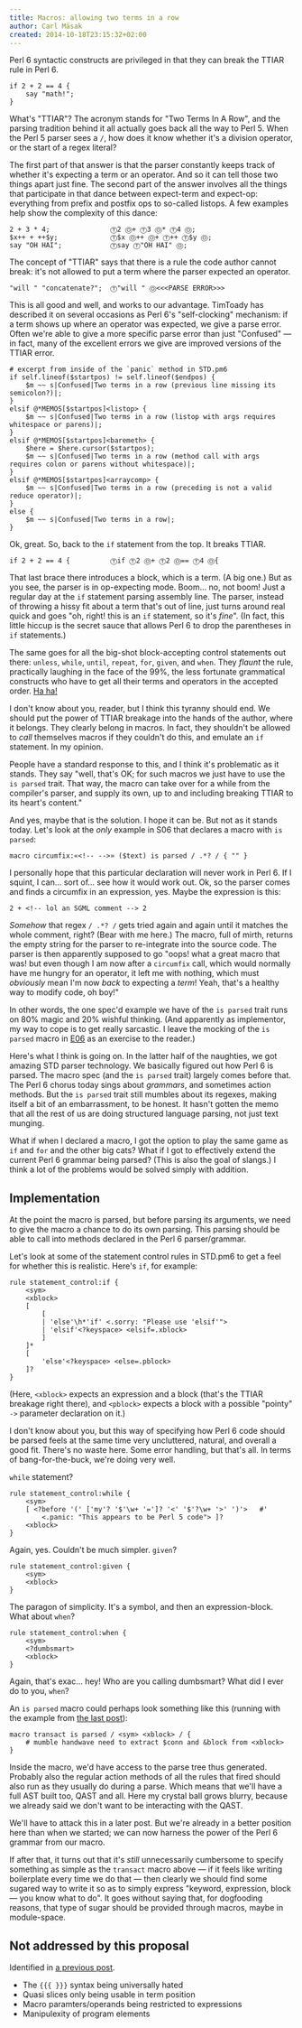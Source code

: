 ```yaml
---
title: Macros: allowing two terms in a row
author: Carl Mäsak
created: 2014-10-18T23:15:32+02:00
---
```

Perl 6 syntactic constructs are privileged in that they can break the TTIAR rule in Perl 6.

    if 2 + 2 == 4 {
        say "math!";
    }

What's "TTIAR"? The acronym stands for "Two Terms In A Row", and the parsing tradition behind it all actually goes back all the way to Perl 5. When the Perl 5 parser sees a `/`, how does it know whether it's a division operator, or the start of a regex literal?

The first part of that answer is that the parser constantly keeps track of whether it's expecting a term or an operator. And so it can tell those two things apart just fine. The second part of the answer involves all the things that participate in that dance between expect-term and expect-op: everything from prefix and postfix ops to so-called listops. A few examples help show the complexity of this dance:

    2 + 3 * 4;               Ⓣ2 Ⓞ+ Ⓣ3 Ⓞ* Ⓣ4 Ⓞ;
    $x++ + ++$y;             Ⓣ$x Ⓞ++ Ⓞ+ Ⓣ++ Ⓣ$y Ⓞ;
    say "OH HAI";            Ⓣsay Ⓣ"OH HAI" Ⓞ;

The concept of "TTIAR" says that there is a rule the code author cannot break: it's not allowed to put a term where the parser expected an operator.

    "will " "concatenate?";  Ⓣ"will " Ⓞ<<<PARSE ERROR>>>

This is all good and well, and works to our advantage. TimToady has described it on several occasions as Perl 6's "self-clocking" mechanism: if a term shows up where an operator was expected, we give a parse error. Often we're able to give a more specific parse error than just "Confused" &mdash; in fact, many of the excellent errors we give are improved versions of the TTIAR error.

    # excerpt from inside of the `panic` method in STD.pm6
    if self.lineof($startpos) != self.lineof($endpos) {
        $m ~~ s|Confused|Two terms in a row (previous line missing its semicolon?)|;
    }
    elsif @*MEMOS[$startpos]<listop> {
        $m ~~ s|Confused|Two terms in a row (listop with args requires whitespace or parens)|;
    }
    elsif @*MEMOS[$startpos]<baremeth> {
        $here = $here.cursor($startpos);
        $m ~~ s|Confused|Two terms in a row (method call with args requires colon or parens without whitespace)|;
    }
    elsif @*MEMOS[$startpos]<arraycomp> {
        $m ~~ s|Confused|Two terms in a row (preceding is not a valid reduce operator)|;
    }
    else {
        $m ~~ s|Confused|Two terms in a row|;
    }

Ok, great. So, back to the `if` statement from the top. It breaks TTIAR.

    if 2 + 2 == 4 {          Ⓣif Ⓣ2 Ⓞ+ Ⓣ2 Ⓞ== Ⓣ4 Ⓞ{

That last brace there introduces a block, which is a term. (A big one.) But as you see, the parser is in op-expecting mode. Boom... no, not boom! Just a regular day at the `if` statement parsing assembly line. The parser, instead of throwing a hissy fit about a term that's out of line, just turns around real quick and goes "oh, right! this is an `if` statement, so it's *fine*". (In fact, this little hiccup is the secret sauce that allows Perl 6 to drop the parentheses in `if` statements.)

The same goes for all the big-shot block-accepting control statements out there: `unless`, `while`, `until`, `repeat`, `for`, `given`, and `when`. They *flaunt* the rule, practically laughing in the face of the 99%, the less fortunate grammatical constructs who have to get all their terms and operators in the accepted order. [Ha ha!](https://www.youtube.com/watch?v=rX7wtNOkuHo)

I don't know about you, reader, but I think this tyranny should end. We should put the power of TTIAR breakage into the hands of the author, where it belongs. They clearly belong in macros. In fact, they shouldn't be allowed to *call* themselves macros if they couldn't do this, and emulate an `if` statement. In my opinion.

People have a standard response to this, and I think it's problematic as it stands. They say "well, that's OK; for such macros we just have to use the `is parsed` trait. That way, the macro can take over for a while from the compiler's parser, and supply its own, up to and including breaking TTIAR to its heart's content."

And yes, maybe that is the solution. I hope it can be. But not as it stands today. Let's look at the *only* example in S06 that declares a macro with `is parsed`:

    macro circumfix:«<!-- -->» ($text) is parsed / .*? / { "" }

I personally hope that this particular declaration will never work in Perl 6. If I squint, I can... sort of... see how it would work out. Ok, so the parser comes and finds a circumfix in an expression, yes. Maybe the expression is this:

    2 + <!-- lol an SGML comment --> 2

*Somehow* that regex `/ .*? /` gets tried again and again until it matches the whole comment, right? (Bear with me here.) The macro, full of mirth, returns the empty string for the parser to re-integrate into the source code. The parser is then apparently supposed to go "oops! what a great macro that was! but even though I am now after a `circumfix` call, which would normally have me hungry for an operator, it left me with nothing, which must *obviously* mean I'm now *back* to expecting a *term*! Yeah, that's a healthy way to modify code, oh boy!"

In other words, the one spec'd example we have of the `is parsed` trait runs on 80% magic and 20% wishful thinking. (And apparently as implementor, my way to cope is to get really sarcastic. I leave the mocking of the `is parsed` macro in [E06](http://www.perl6.org/archive/doc/design/exe/E06.html) as an exercise to the reader.)

Here's what I think is going on. In the latter half of the naughties, we got amazing STD parser technology. We basically figured out how Perl 6 is parsed. The macro spec (and the `is parsed` trait) largely comes before that. The Perl 6 chorus today sings about *grammars*, and sometimes action methods. But the `is parsed` trait still mumbles about its regexes, making itself a bit of an embarrassment, to be honest. It hasn't gotten the memo that all the rest of us are doing structured language parsing, not just text munging.

What if when I declared a macro, I got the option to play the same game as `if` and `for` and the other big cats? What if I got to effectively extend the current Perl 6 grammar being parsed? (This is also the goal of slangs.) I think a lot of the problems would be solved simply with addition.

## Implementation

At the point the macro is parsed, but before parsing its arguments, we need to give the macro a chance to do its own parsing. This parsing should be able to call into methods declared in the Perl 6 parser/grammar.

Let's look at some of the statement control rules in STD.pm6 to get a feel for whether this is realistic. Here's `if`, for example:

    rule statement_control:if {
        <sym>
        <xblock>
        [
            [
            | 'else'\h*'if' <.sorry: "Please use 'elsif'">
            | 'elsif'<?keyspace> <elsif=.xblock>
            ]
        ]*
        [
            'else'<?keyspace> <else=.pblock>
        ]?
    }

(Here, `<xblock>` expects an expression and a block (that's the TTIAR breakage right there), and `<pblock>` expects a block with a possible "pointy" `->` parameter declaration on it.)

I don't know about you, but this way of specifying how Perl 6 code should be parsed feels at the same time very uncluttered, natural, and overall a good fit. There's no waste here. Some error handling, but that's all. In terms of bang-for-the-buck, we're doing very well.

`while` statement?

    rule statement_control:while {
        <sym>
        [ <?before '(' ['my'? '$'\w+ '=']? '<' '$'?\w+ '>' ')'>   #'
            <.panic: "This appears to be Perl 5 code"> ]?
        <xblock>
    }

Again, yes. Couldn't be much simpler. `given`?

    rule statement_control:given {
        <sym>
        <xblock>
    }

The paragon of simplicity. It's a symbol, and then an expression-block. What about `when`?

    rule statement_control:when {
        <sym>
        <?dumbsmart>
        <xblock>
    }

Again, that's exac... hey! Who are you calling dumbsmart? What did I ever do to you, `when`?

An `is parsed` macro could perhaps look something like this (running with the example from [the last post](http://strangelyconsistent.org/blog/macros-nesting-macros)):

    macro transact is parsed / <sym> <xblock> / {
        # mumble handwave need to extract $conn and &block from <xblock>
    }

Inside the macro, we'd have access to the parse tree thus generated. Probably also the regular action methods of all the rules that fired should also run as they usually do during a parse. Which means that we'll have a full AST built too, QAST and all. Here my crystal ball grows blurry, because we already said we don't want to be interacting with the QAST.

We'll have to attack this in a later post. But we're already in a better position here than when we started; we can now harness the power of the Perl 6 grammar from our macro.

If after that, it turns out that it's *still* unnecessarily cumbersome to specify something as simple as the `transact` macro above &mdash; if it feels like writing boilerplate every time we do that &mdash; then clearly we should find some sugared way to write it so as to simply express "keyword, expression, block &mdash; you know what to do". It goes without saying that, for dogfooding reasons, that type of sugar should be provided through macros, maybe in module-space.

## Not addressed by this proposal

Identified in [a previous post](http://strangelyconsistent.org/blog/macros-progress-report-after-a-long-break).

* The `{{{ }}}` syntax being universally hated
* Quasi slices only being usable in term position
* Macro paramters/operands being restricted to expressions
* Manipulexity of program elements
